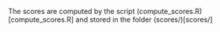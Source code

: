 The scores are computed by the script (compute_scores.R)[compute_scores.R] and stored in the folder (scores/)[scores/]
